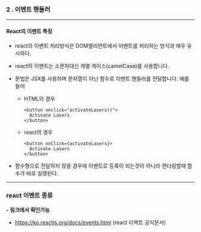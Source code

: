 ### 2 . 이벤트 핸들러

****

#### React의 이벤트 특징

* react의 이벤트 처리방식은 DOM엘리먼트에서 이벤트를 처리하는 방식과 매우 유사하다.

* react의 이벤트는 소문자대신 캐멀 케이스(camelCase)를 사용합니다.

* 문법은 JSX를 사용하며 문자열이 아닌 함수로 이벤트 핸들러를 전달합니다. 예를 들어

  * HTML의 경우

    ```react
    <button onclick="activateLasers()">
      Activate Lasers
    </button>
    ```

  * react의 경우

    ```react
    <button onClick={activateLasers}>
      Activate Lasers
    </button>
    ```

* 함수형으로 전달하지 않을 경우에 이벤트로 등록이 되는것이 아니라 렌더링할때 함수가 바로 실행된다.

****

### react 이벤트 종류

**- 링크에서 확인가능**

- https://ko.reactjs.org/docs/events.html (react 리액트 공식문서)



